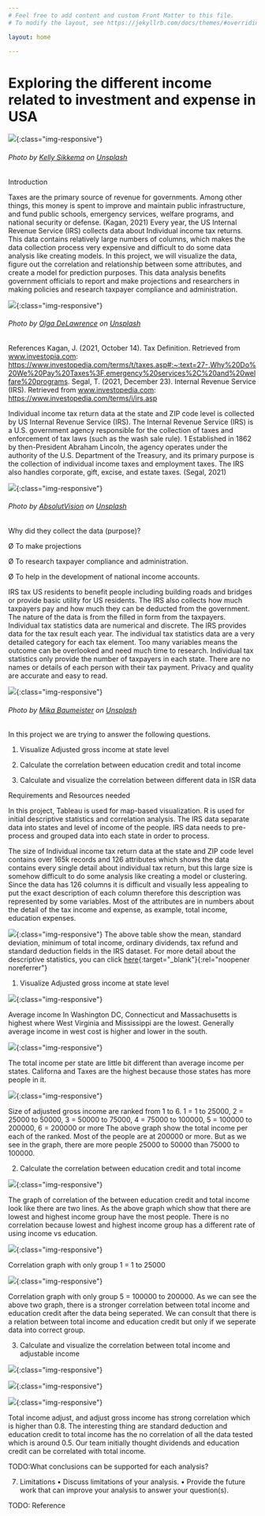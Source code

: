 ```yaml
---
# Feel free to add content and custom Front Matter to this file.
# To modify the layout, see https://jekyllrb.com/docs/themes/#overriding-theme-defaults

layout: home

---
```


<h1>Exploring the different income related to investment and expense in USA</h1>

![](assets/title.jpg){:class="img-responsive"}
<h6>Photo by <a href="https://unsplash.com/@kellysikkema?utm_source=unsplash&amp;utm_medium=referral&amp;utm_content=creditCopyText">Kelly Sikkema</a> on <a href="https://unsplash.com/s/photos/income-tax?utm_source=unsplash&amp;utm_medium=referral&amp;utm_content=creditCopyText">Unsplash</a></h6>

Introduction

Taxes are the primary source of revenue for governments. Among other things, this money is spent to improve and maintain public infrastructure, and fund public schools, emergency services, welfare programs, and national security or defense.  (Kagan, 2021) Every year, the US Internal Revenue Service (IRS) collects data about Individual income tax returns. This data contains relatively large numbers of columns, which makes the data collection process very expensive and difficult to do some data analysis like creating models. In this project, we will visualize the data, figure out the correlation and relationship between some attributes, and create a model for prediction purposes. This data analysis benefits government officials to report and make projections and researchers in making policies and research taxpayer compliance and administration.
	

![](assets/title3.jpg){:class="img-responsive"}
<h6>Photo by <a href="https://unsplash.com/@walkingondream?utm_source=unsplash&amp;utm_medium=referral&amp;utm_content=creditCopyText">Olga DeLawrence</a> on <a href="https://unsplash.com/s/photos/tax?utm_source=unsplash&amp;utm_medium=referral&amp;utm_content=creditCopyText">Unsplash</a></h6>

References
Kagan, J. (2021, October 14). Tax Definition. Retrieved from www.investopia.com: https://www.investopedia.com/terms/t/taxes.asp#:~:text=27-,Why%20Do%20We%20Pay%20Taxes%3F,emergency%20services%2C%20and%20welfare%20programs.
Segal, T. (2021, December 23). Internal Revenue Service (IRS). Retrieved from www.investopedia.com: https://www.investopedia.com/terms/i/irs.asp


Individual income tax return data at the state and ZIP code level is collected by US Internal Revenue Service (IRS). 
The Internal Revenue Service (IRS) is a U.S. government agency responsible for the collection of taxes and enforcement of tax laws (such as the wash sale rule).
1 Established in 1862 by then-President Abraham Lincoln, the agency operates under the authority of the U.S. Department of the Treasury, 
and its primary purpose is the collection of individual income taxes and employment taxes. The IRS also handles corporate, gift, excise, and estate taxes. (Segal, 2021)

![](assets/absolutvision-82TpEld0_e4-unsplash.jpg){:class="img-responsive"}
<h6>Photo by <a href="https://unsplash.com/@freegraphictoday?utm_source=unsplash&amp;utm_medium=referral&amp;utm_content=creditCopyText">AbsolutVision</a> on <a href="https://unsplash.com/s/photos/purpose?utm_source=unsplash&amp;utm_medium=referral&amp;utm_content=creditCopyText">Unsplash</a></h6>

Why did they collect the data (purpose)?

Ø To make projections

Ø To research taxpayer compliance and administration.

Ø To help in the development of national income accounts.

IRS tax US residents to benefit people including building roads and bridges or provide basic utility for US residents. 
The IRS also collects how much taxpayers pay and how much they can be deducted from the government. 
The nature of the data is from the filled in form from the taxpayers. 
Individual tax statistics data are numerical and discrete. The IRS provides data for the tax result each year. 
The individual tax statistics data are a very detailed category for each tax element. 
Too many variables means the outcome can be overlooked and need much time to research. 
Individual tax statistics only provide the number of taxpayers in each state. 
There are no names or details of each person with their tax payment. Privacy and quality are accurate and easy to read. 

![](assets/title4.jpg){:class="img-responsive"}
<h6>Photo by <a href="https://unsplash.com/@mbaumi?utm_source=unsplash&amp;utm_medium=referral&amp;utm_content=creditCopyText">Mika Baumeister</a> on <a href="https://unsplash.com/s/photos/excel?utm_source=unsplash&amp;utm_medium=referral&amp;utm_content=creditCopyText">Unsplash</a></h6>

In this project we are trying to answer the following questions.

1) Visualize Adjusted gross income at state level

2) Calculate the correlation between education credit and total income

3) Calculate and visualize the correlation between different data in ISR data

Requirements and Resources needed

In this project, Tableau is used for map-based visualization. R is used for initial descriptive statistics and correlation analysis. 
The IRS data separate data into states and level of income of the people. IRS data needs to pre-process and grouped data into each state in order to process.  

The size of Individual income tax return data at the state and ZIP code level contains over 165k records and 126 attributes which shows the data contains every single detail about individual tax return, 
but this large size is somehow difficult to do some analysis like creating a model or clustering. 
Since the data has 126 columns it is difficult and visually less appealing to put the exact description of each column therefore this description was represented by some variables. 
Most of the attributes are in numbers about the detail of the tax income and expense, as example, total income, education expenses. 

![](assets/daatasetDescribtion.png){:class="img-responsive"}
The above table show the mean, standard deviation, minimum of total income, ordinary dividends, tax refund and standard deduction fields in the IRS dataset.
For more detail about the descriptive statistics, you can click [here](https://github.com/ylchan2/AIT580Project1/blob/main/analysis/AIT580final.ipynb){:target="_blank"}{:rel="noopener noreferrer"}

1) Visualize Adjusted gross income at state level

![](assets/tax_income.png){:class="img-responsive"}

Average income In Washington DC, Connecticut and Massachusetts is highest  where West Virginia and Mississippi are the lowest. Generally average income in west cost is higher and lower in the south.

![](assets/total_income1.jpg){:class="img-responsive"}

The total income per state are little bit different than average income per states. Californa and Taxes are the highest because those states has more people in it. 

![](assets/total_income_vs_adjustable_income.jpg){:class="img-responsive"}

Size of adjusted gross income are ranked from 1 to 6. 1 = 1 to 25000, 2 = 25000 to 50000, 3 = 50000 to 75000, 4 = 75000 to 100000, 5 = 100000 to 200000, 6 = 200000 or more
The above graph show the total income per each of the ranked. Most of the people are at 200000 or more. But as we see in the graph, there are more people 25000 to 50000 than 75000 to 100000.

2) Calculate the correlation between education credit and total income

![](assets/educationvstotalincome.png){:class="img-responsive"}

The graph of correlation of the between education credit and total income look like there are two lines. As the above graph which show that there are lowest and highest income group have the most people.
There is no correlation because lowest and highest income group has a different rate of using income vs education.

![](assets/correlationagi1.png){:class="img-responsive"}

Correlation graph with only group 1 = 1 to 25000

![](assets/correlationagi5.png){:class="img-responsive"}

Correlation graph with only group 5 = 100000 to 200000. As we can see the above two graph, there is a stronger correlation between total income and education credit after the data being seperated.
We can consult that there is a relation between total income and education credit but only if we seperate data into correct group.

3) Calculate and visualize the correlation between total income and adjustable income

![](assets/corrItemizeddeductionandTaxableIncome.png){:class="img-responsive"}

![](assets/corrStandardDeduction.png){:class="img-responsive"}


![](assets/correlation.jpg){:class="img-responsive"}

Total income adjust, and adjust gross income has strong correlation which is higher than 0.8.
The interesting thing are standard deduction and education credit to total income has the no correlation of all the data tested which is around 0.5. 
Our team initially thought dividends and education credit can be correlated with total income.


TODO:What conclusions can be supported for each analysis?

7) Limitations
• Discuss limitations of your analysis.
• Provide the future work that can improve your analysis to answer your question(s). 


TODO: Reference

